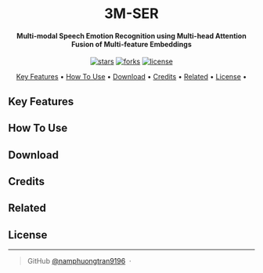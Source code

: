 
<h1 align="center">
  3M-SER
  <br>
</h1>

<h4 align="center">Multi-modal Speech Emotion Recognition using Multi-head Attention Fusion of Multi-feature Embeddings</h4>

<p align="center">
<a href=""><img src="https://img.shields.io/github/stars/namphuongtran9196/3m-ser" alt="stars"></a>
<a href=""><img src="https://img.shields.io/github/forks/namphuongtran9196/3m-ser" alt="forks"></a>
<a href=""><img src="https://img.shields.io/github/license/namphuongtran9196/3m-ser" alt="license"></a>
</p>

<p align="center">
  <a href="#key-features">Key Features</a> •
  <a href="#how-to-use">How To Use</a> •
  <a href="#download">Download</a> •
  <a href="#credits">Credits</a> •
  <a href="#related">Related</a> •
  <a href="#license">License</a> •
</p>

## Key Features
## How To Use
## Download
## Credits
## Related
## License
---

> GitHub [@namphuongtran9196](https://github.com/namphuongtran9196) &nbsp;&middot;&nbsp;

